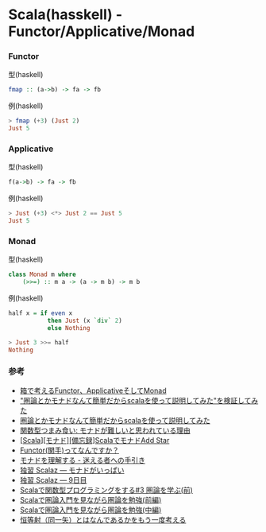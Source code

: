 # Scala(hasskell) - Functor/Applicative/Monad



### Functor

型(haskell)
```haskell
fmap :: (a->b) -> fa -> fb
```


例(haskell)
```haskell
> fmap (+3) (Just 2)
Just 5
```


### Applicative


型(haskell)
```haskell
f(a->b) -> fa -> fb
```


例(haskell)
```haskell
> Just (+3) <*> Just 2 == Just 5
Just 5
```




### Monad


型(haskell)
```haskell
class Monad m where    
    (>>=) :: m a -> (a -> m b) -> m b  
```


例(haskell)
```haskell
half x = if even x
           then Just (x `div` 2)
           else Nothing

> Just 3 >>= half
Nothing           
```



### 参考
* [箱で考えるFunctor、ApplicativeそしてMonad](https://qiita.com/suin/items/0255f0637921dcdfe83b)
* ["圏論とかモナドなんて簡単だからscalaを使って説明してみた"を検証してみた](http://hiratara.hatenadiary.jp/entry/20130404/1365079419)
* [圏論とかモナドなんて簡単だからscalaを使って説明してみた](http://rirakkumya.hatenablog.com/entry/2013/03/31/191056)
* [関数型つまみ食い: モナドが難しいと思われている理由](https://ubiteku.oinker.me/2016/01/20/%E9%96%A2%E6%95%B0%E5%9E%8B%E3%81%A4%E3%81%BE%E3%81%BF%E9%A3%9F%E3%81%84-%E3%83%A2%E3%83%8A%E3%83%89%E3%81%8C%E9%9B%A3%E3%81%97%E3%81%84%E3%81%A8%E6%80%9D%E3%82%8F%E3%82%8C%E3%81%A6%E3%81%84%E3%82%8B/)
* [[Scala][モナド][備忘録]ScalaでモナドAdd Star](http://d.hatena.ne.jp/papamitra/20101002/scala_monad)
* [Functor(関手)ってなんですか？](http://south37.hatenablog.com/entry/2014/03/25/Functor%E3%81%A3%E3%81%A6%E3%81%AA%E3%82%93%E3%81%A7%E3%81%99%E3%81%8B%EF%BC%9F)
* [モナドを理解する - 迷える者への手引き](https://www.infoq.com/jp/articles/Understanding-Monads-guide-for-perplexed)
* [独習 Scalaz — モナドがいっぱい ](http://eed3si9n.com/learning-scalaz/ja/Monad.html)
* [独習 Scalaz — 9日目 ](http://eed3si9n.com/learning-scalaz/ja/Making-monads.html)
* [Scalaで関数型プログラミングをする#3 圏論を学ぶ(前)](https://dev.classmethod.jp/etc/func-program3/)
* [Scalaで圏論入門を見ながら圏論を勉強(前編)](http://d.hatena.ne.jp/sy-2010/20130419)
* [Scalaで圏論入門を見ながら圏論を勉強(中編)](http://d.hatena.ne.jp/sy-2010/20130426)
* [恒等射（同一矢）とはなんであるかをもう一度考える](http://math.artet.net/?eid=1305876)
 
